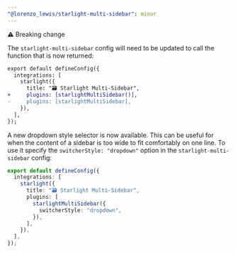 ```yaml
---
"@lorenzo_lewis/starlight-multi-sidebar": minor
---
```


⚠️ Breaking change

The `starlight-multi-sidebar` config will need to be updated to call the function that is now returned:

```diff
export default defineConfig({
  integrations: [
    starlight({
      title: "🗃️ Starlight Multi-Sidebar",
+     plugins: [starlightMultiSidebar()],
-     plugins: [starlightMultiSidebar],
    }),
  ],
});
```

A new dropdown style selector is now available. This can be useful for when the content of a sidebar is too wide to fit comfortably on one line. To use it specify the `switcherStyle: "dropdown"` option in the `starlight-multi-sidebar` config:

```ts
export default defineConfig({
  integrations: [
    starlight({
      title: "🗃️ Starlight Multi-Sidebar",
      plugins: [
        starlightMultiSidebar({
          switcherStyle: "dropdown",
        }),
      ],
    }),
  ],
});
```
